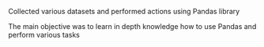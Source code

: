 Collected various datasets and performed actions using Pandas library

The main objective was to learn in depth knowledge how to use Pandas and perform various tasks
